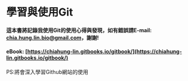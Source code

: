 # 學習與使用Git

#### 這本書將記錄我使用Git的使用心得與發現，如有錯誤請E-mail: chia.hung.lin.bio@gmail.com，謝謝!

#### eBook:  [https://chiahung-lin.gitbooks.io/gitbook/](https://chiahung-lin.gitbooks.io/gitbook/)

PS:將會深入學習Github網站的使用

